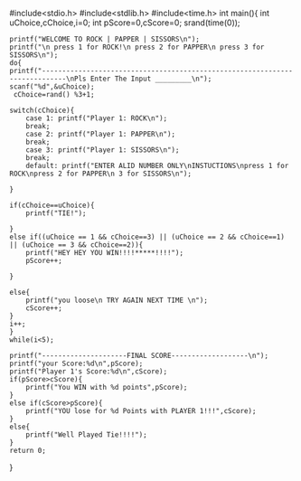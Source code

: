 #include<stdio.h>
#include<stdlib.h>
#include<time.h>
int main(){
    int uChoice,cChoice,i=0;
    int pScore=0,cScore=0;
     srand(time(0));
   

    
    printf("WELCOME TO ROCK | PAPPER | SISSORS\n");
    printf("\n press 1 for ROCK!\n press 2 for PAPPER\n press 3 for SISSORS\n");
    do{
    printf("----------------------------------------------------------------------------\nPls Enter The Input _________\n");
    scanf("%d",&uChoice);
     cChoice=rand() %3+1;
    
    switch(cChoice){
        case 1: printf("Player 1: ROCK\n");
        break;
        case 2: printf("Player 1: PAPPER\n");
        break;
        case 3: printf("Player 1: SISSORS\n");
        break;
        default: printf("ENTER ALID NUMBER ONLY\nINSTUCTIONS\npress 1 for ROCK\npress 2 for PAPPER\n 3 for SISSORS\n");
        
    }
    
    if(cChoice==uChoice){
        printf("TIE!");
        
    }
    else if((uChoice == 1 && cChoice==3) || (uChoice == 2 && cChoice==1) || (uChoice == 3 && cChoice==2)){
        printf("HEY HEY YOU WIN!!!!*****!!!!");
        pScore++;
        
    }
    
    else{
        printf("you loose\n TRY AGAIN NEXT TIME \n");
        cScore++;
    }
    i++;
    }
    while(i<5);
    
    printf("---------------------FINAL SCORE-------------------\n");
    printf("your Score:%d\n",pScore);
    printf("Player 1's Score:%d\n",cScore);
    if(pScore>cScore){
        printf("You WIN with %d points",pScore);
    }
    else if(cScore>pScore){
        printf("YOU lose for %d Points with PLAYER 1!!!",cScore);
    }
    else{
        printf("Well Played Tie!!!!");
    }
    return 0;
    
}
